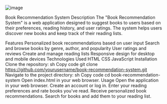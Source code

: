 ![image](https://github.com/kt1275088/Book-Recommendation-System/assets/140021793/0a7cbe0a-f01f-4cd2-926e-4dcfd59d292d)


Book Recommendation System
Description
The "Book Recommendation System" is a web application designed to suggest books to users based on their preferences, reading history, and user ratings. The system helps users discover new books and keep track of their reading lists.

Features
Personalized book recommendations based on user input
Search and browse books by genre, author, and popularity
User ratings and reviews
Create and manage reading lists
Responsive design for desktop and mobile devices
Technologies Used
HTML
CSS
JavaScript
Installation
Clone the repository:
sh
Copy code
git clone https://github.com/yourusername/book-recommendation-system.git
Navigate to the project directory:
sh
Copy code
cd book-recommendation-system
Open index.html in your web browser.
Usage
Open the application in your web browser.
Create an account or log in.
Enter your reading preferences and rate books you've read.
Receive personalized book recommendations.
Search for books and add them to your reading list.
